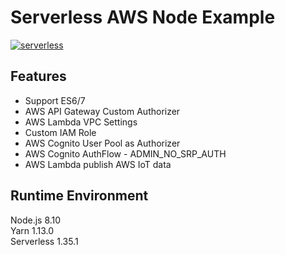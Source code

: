 # Serverless AWS Node Example

[![serverless](http://public.serverless.com/badges/v3.svg)](http://www.serverless.com)

## Features

- Support ES6/7
- AWS API Gateway Custom Authorizer
- AWS Lambda VPC Settings
- Custom IAM Role
- AWS Cognito User Pool as Authorizer
- AWS Cognito AuthFlow - ADMIN_NO_SRP_AUTH
- AWS Lambda publish AWS IoT data

## Runtime Environment

Node.js 8.10  
Yarn 1.13.0  
Serverless 1.35.1  
